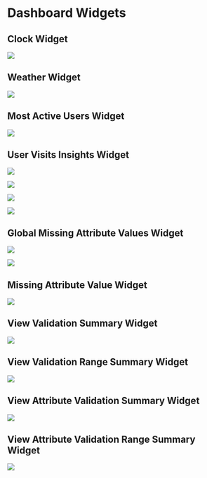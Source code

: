 # Dashboard Widgets

## Clock Widget

![](../../.gitbook/assets/selection_266.png)



## Weather Widget

![](../../.gitbook/assets/selection_267.png)

## Most Active Users Widget

![](../../.gitbook/assets/selection_268.png)

## User Visits Insights Widget

![](../../.gitbook/assets/selection_276.png)

![](../../.gitbook/assets/selection_272.png)

![](../../.gitbook/assets/selection_275.png)

![](../../.gitbook/assets/selection_277.png)

## Global Missing Attribute Values Widget

![](../../.gitbook/assets/selection_270.png)

![](../../.gitbook/assets/selection_271.png)

## Missing Attribute Value Widget

![](../../.gitbook/assets/selection_278.png)



## View Validation Summary Widget

![](../../.gitbook/assets/selection_279.png)

## View Validation Range Summary Widget

![](../../.gitbook/assets/selection_280.png)

## View Attribute Validation Summary Widget

![](../../.gitbook/assets/selection_281.png)

## View Attribute Validation Range Summary Widget

![](../../.gitbook/assets/selection_282.png)

